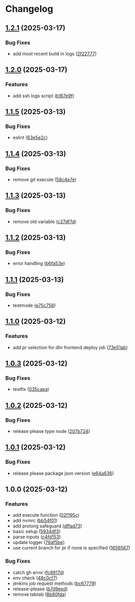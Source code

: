 # Changelog

## [1.2.1](https://github.com/olebergen/tapir/compare/v1.2.0...v1.2.1) (2025-03-17)


### Bug Fixes

* add most recent build in logs ([2f22777](https://github.com/olebergen/tapir/commit/2f2277737952e738b799feb786a5ca1bb07d1a78))

## [1.2.0](https://github.com/olebergen/tapir/compare/v1.1.5...v1.2.0) (2025-03-17)


### Features

* add ssh logs script ([b167e9f](https://github.com/olebergen/tapir/commit/b167e9f671c99720c0b6a13362f014cc631ba38a))

## [1.1.5](https://github.com/olebergen/tapir/compare/v1.1.4...v1.1.5) (2025-03-13)


### Bug Fixes

* eslint ([63e5e2c](https://github.com/olebergen/tapir/commit/63e5e2c2fea96513c2da6b87cb417a444f645638))

## [1.1.4](https://github.com/olebergen/tapir/compare/v1.1.3...v1.1.4) (2025-03-13)


### Bug Fixes

* remove git execute ([58c4e7e](https://github.com/olebergen/tapir/commit/58c4e7e5a2626e22eb5843b6bc30bb8f012db2ef))

## [1.1.3](https://github.com/olebergen/tapir/compare/v1.1.2...v1.1.3) (2025-03-13)


### Bug Fixes

* remove old variable ([c27df7d](https://github.com/olebergen/tapir/commit/c27df7da17d13af736ea487d2b232ad0740f216f))

## [1.1.2](https://github.com/olebergen/tapir/compare/v1.1.1...v1.1.2) (2025-03-13)


### Bug Fixes

* error handling ([b6fa53e](https://github.com/olebergen/tapir/commit/b6fa53e8654f89b6ef04028200cf1bc3cad37b2b))

## [1.1.1](https://github.com/olebergen/tapir/compare/v1.1.0...v1.1.1) (2025-03-13)


### Bug Fixes

* testmode ([e75c758](https://github.com/olebergen/tapir/commit/e75c7581fdf01223b6e6fa175bf7fc4a629abcb5))

## [1.1.0](https://github.com/olebergen/tapir/compare/v1.0.3...v1.1.0) (2025-03-12)


### Features

* add pr selection for dhr frontend deploy job ([73e51ab](https://github.com/olebergen/tapir/commit/73e51abe3821eefe3e4eaea3169f501bd3d69cf5))

## [1.0.3](https://github.com/olebergen/tapir/compare/v1.0.2...v1.0.3) (2025-03-12)


### Bug Fixes

* testfix ([035caea](https://github.com/olebergen/tapir/commit/035caea5f05fcd212db12df561828dd0733f56f5))

## [1.0.2](https://github.com/olebergen/tapir/compare/v1.0.1...v1.0.2) (2025-03-12)


### Bug Fixes

* release please type node ([207b724](https://github.com/olebergen/tapir/commit/207b7240493aee44df84030b6a586cdfe15ea102))

## [1.0.1](https://github.com/olebergen/tapir/compare/v1.0.0...v1.0.1) (2025-03-12)


### Bug Fixes

* release please package json version ([e64a636](https://github.com/olebergen/tapir/commit/e64a636ce6e0172af93404a9cbded0bad662fbb0))

## 1.0.0 (2025-03-12)


### Features

* add execute function ([02f195c](https://github.com/olebergen/tapir/commit/02f195c6952b5281200968941aa9ddde8ef6143e))
* add nvmrc ([bb54f01](https://github.com/olebergen/tapir/commit/bb54f01ff5e1680b0fb965b369dc26dc35367cc2))
* add prolong safeguard ([dffad73](https://github.com/olebergen/tapir/commit/dffad7321c50f7461a66b7c919881e9ad20a1c12))
* basic setup ([5934df3](https://github.com/olebergen/tapir/commit/5934df38990521fbf5880475c7f406dbb44edb1e))
* parse inputs ([c4fd153](https://github.com/olebergen/tapir/commit/c4fd15344661e45ae07c6537dc568df50dea1b25))
* update logger ([76af5be](https://github.com/olebergen/tapir/commit/76af5be1cd505e0d108edc8c3a0ece045fa3100d))
* use current branch for pr if none is specified ([1656567](https://github.com/olebergen/tapir/commit/16565676e299a7c92a7376b42468774cb261f205))


### Bug Fixes

* catch gh error ([fc8917d](https://github.com/olebergen/tapir/commit/fc8917d09d7163a8bcc13f06e46ab15802fd4521))
* env check ([48c0cf7](https://github.com/olebergen/tapir/commit/48c0cf77c562131c90d27bf2498debffe360c697))
* jenkins job request methods ([bc67779](https://github.com/olebergen/tapir/commit/bc67779eda12300ec8f36aceb8c5cb58b4bc0d9e))
* release-please ([b7d9eed](https://github.com/olebergen/tapir/commit/b7d9eedfe000e9f1afc4e7c5941edeaf9cf08137))
* remove tabtab ([8b80fda](https://github.com/olebergen/tapir/commit/8b80fda9daf8b4ed04cd51c7e337a49a6c216ab4))
